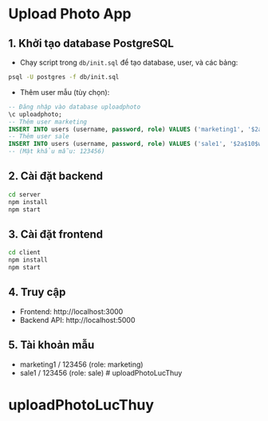 # Upload Photo App

## 1. Khởi tạo database PostgreSQL

- Chạy script trong `db/init.sql` để tạo database, user, và các bảng:

```bash
psql -U postgres -f db/init.sql
```

- Thêm user mẫu (tùy chọn):
```sql
-- Đăng nhập vào database uploadphoto
\c uploadphoto;
-- Thêm user marketing
INSERT INTO users (username, password, role) VALUES ('marketing1', '$2a$10$wQw6Qw6Qw6Qw6Qw6Qw6QwOQw6Qw6Qw6Qw6Qw6Qw6Qw6Qw6Qw6Qw6', 'marketing');
-- Thêm user sale
INSERT INTO users (username, password, role) VALUES ('sale1', '$2a$10$wQw6Qw6Qw6Qw6Qw6Qw6QwOQw6Qw6Qw6Qw6Qw6Qw6Qw6Qw6Qw6Qw6', 'sale');
-- (Mật khẩu mẫu: 123456)
```

## 2. Cài đặt backend
```bash
cd server
npm install
npm start
```

## 3. Cài đặt frontend
```bash
cd client
npm install
npm start
```

## 4. Truy cập
- Frontend: http://localhost:3000
- Backend API: http://localhost:5000

## 5. Tài khoản mẫu
- marketing1 / 123456 (role: marketing)
- sale1 / 123456 (role: sale) # uploadPhotoLucThuy
# uploadPhotoLucThuy
